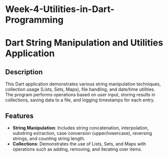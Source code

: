 # Week-4-Utilities-in-Dart-Programming
# Dart String Manipulation and Utilities Application

## Description
This Dart application demonstrates various string manipulation techniques, collection usage (Lists, Sets, Maps), file handling, and date/time utilities. The program performs operations based on user input, storing results in collections, saving data to a file, and logging timestamps for each entry.

## Features
- **String Manipulation**: Includes string concatenation, interpolation, substring extraction, case conversion (upper/lowercase), reversing strings, and counting string length.
- **Collections**: Demonstrates the use of Lists, Sets, and Maps with operations such as adding, removing, and iterating over items.
